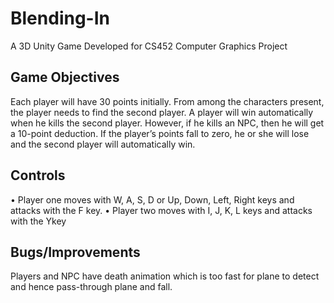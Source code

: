 # Blending-In
A 3D Unity Game Developed for CS452 Computer Graphics Project

## Game Objectives
Each player will have 30 points initially. From among the characters present, the player needs to find the
second player. A player will win automatically when he kills the second player. However, if he kills an NPC,
then he will get a 10-point deduction. If the player’s points fall to zero, he or she will lose and the second
player will automatically win.

## Controls
• Player one moves with W, A, S, D or Up, Down, Left, Right keys and attacks with the F key.
• Player two moves with I, J, K, L keys and attacks with the Ykey

## Bugs/Improvements
Players and NPC have death animation which is too fast for plane to detect and hence pass-through plane and
fall. 
